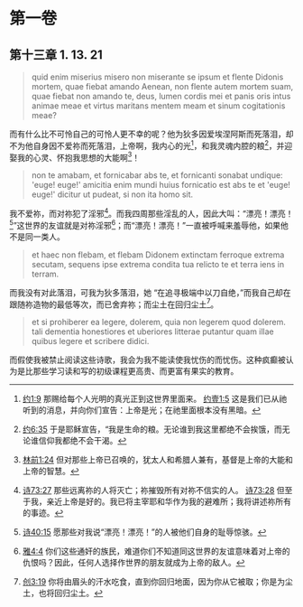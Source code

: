 # 第一卷
## 第十三章 1. 13. 21

> quid enim miserius misero non miserante se ipsum et flente Didonis mortem, quae fiebat amando Aenean, non flente autem mortem suam, quae fiebat non amando te, deus, lumen cordis mei et panis oris intus animae meae et virtus maritans mentem meam et sinum cogitationis meae?

而有什么比不可怜自己的可怜人更不幸的呢？他为狄多因爱埃涅阿斯而死落泪，却不为他自身因不爱祢而死落泪，上帝啊，我内心的光[^2]，和我灵魂内腔的粮[^3]，并迎娶我的心灵、怀抱我思想的大能啊[^4]！
<!-- 在我的心灵和我思想深处生出生命的 -->
<!-- 迎娶我的心灵和我思想深处的大能啊 -->

[^2]: [约1:9](https://biblehub.com/john/1-9.htm) 那赐给每个人光明的真光正到这世界里面来。 [约壹1:5](https://biblehub.com/1_john/1-5.htm) 这是我们已从祂听到的消息，并向你们宣告：上帝是光；在祂里面根本没有黑暗。
[^3]: [约6:35](https://biblehub.com/john/6-35.htm) 于是耶稣宣告，“我是生命的粮。无论谁到我这里都绝不会挨饿，而无论谁信仰我都绝不会干渴。
[^4]: [林前1:24](https://biblehub.com/1_corinthians/1-24.htm) 但对那些上帝已召唤的，犹太人和希腊人兼有，基督是上帝的大能和上帝的智慧。

> non te amabam, et fornicabar abs te, et fornicanti sonabat undique: 'euge! euge!' amicitia enim mundi huius fornicatio est abs te et 'euge! euge!' dicitur ut pudeat, si non ita homo sit. 

我不爱祢，而对祢犯了淫邪[^5]。而我四周那些淫乱的人，因此大叫：“漂亮！漂亮！[^6]”这世界的友谊就是对祢淫邪[^7]；而“漂亮！漂亮！”一直被呼喊来羞辱他，如果他不是同一类人。
<!-- 而不这样作为一个人而存在 -->

[^5]: [诗73:27](https://biblehub.com/psalms/73-27.htm) 那些远离祢的人将灭亡；祢摧毁所有对祢不信实的人。 [诗73:28](https://biblehub.com/psalms/73-28.htm) 但至于我，亲近上帝是好的。我已将主宰耶和华作为我的避难所；我将讲述祢所有的事迹。
[^6]: [诗40:15](https://biblehub.com/psalms/40-15.htm) 愿那些对我说“漂亮！漂亮！”的人被他们自身的耻辱惊骇。
[^7]: [雅4:4](https://biblehub.com/james/4-4.htm) 你们这些通奸的族民，难道你们不知道同这世界的友谊意味着对上帝的仇恨吗？因此，任何人选择作世界的朋友就成为上帝的敌人。

> et haec non flebam, et flebam Didonem extinctam ferroque extrema secutam, sequens ipse extrema condita tua relicto te et terra iens in terram.

而我没有对此落泪，可我为狄多落泪，她 “在追寻极端中以刀自绝，”而我自己却在跟随祢造物的最低等次，而已舍弃祢；而尘土在回归尘土[^8]。

[^8]: [创3:19](https://biblehub.com/genesis/3-19.htm) 你将由眉头的汗水吃食，直到你回归地面，因为你从它被取；你是为尘土，也将回归尘土。

> et si prohiberer ea legere, dolerem, quia non legerem quod dolerem. tali dementia honestiores et uberiores litterae putantur quam illae quibus legere et scribere didici.

而假使我被禁止阅读这些诗歌，我会为我不能读使我忧伤的而忧伤。这种疯癫被认为是比那些学习读和写的初级课程更高贵、而更富有果实的教育。